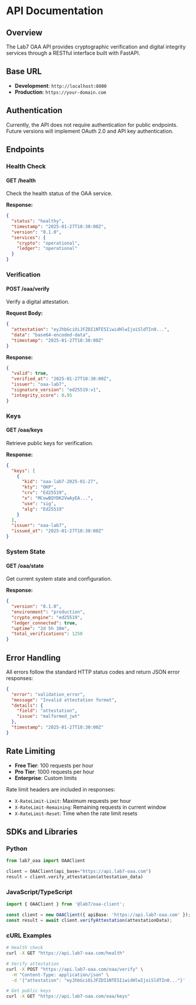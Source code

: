 # API Documentation

## Overview

The Lab7 OAA API provides cryptographic verification and digital integrity services through a RESTful interface built with FastAPI.

## Base URL

- **Development**: `http://localhost:8000`
- **Production**: `https://your-domain.com`

## Authentication

Currently, the API does not require authentication for public endpoints. Future versions will implement OAuth 2.0 and API key authentication.

## Endpoints

### Health Check

#### GET /health

Check the health status of the OAA service.

**Response:**
```json
{
  "status": "healthy",
  "timestamp": "2025-01-27T10:30:00Z",
  "version": "0.1.0",
  "services": {
    "crypto": "operational",
    "ledger": "operational"
  }
}
```

### Verification

#### POST /oaa/verify

Verify a digital attestation.

**Request Body:**
```json
{
  "attestation": "eyJhbGciOiJFZDI1NTE5IiwidHlwIjoiSldTIn0...",
  "data": "base64-encoded-data",
  "timestamp": "2025-01-27T10:30:00Z"
}
```

**Response:**
```json
{
  "valid": true,
  "verified_at": "2025-01-27T10:30:00Z",
  "issuer": "oaa-lab7",
  "signature_version": "ed25519:v1",
  "integrity_score": 0.95
}
```

### Keys

#### GET /oaa/keys

Retrieve public keys for verification.

**Response:**
```json
{
  "keys": [
    {
      "kid": "oaa-lab7-2025-01-27",
      "kty": "OKP",
      "crv": "Ed25519",
      "x": "MCowBQYDK2VwAyEA...",
      "use": "sig",
      "alg": "Ed25519"
    }
  ],
  "issuer": "oaa-lab7",
  "issued_at": "2025-01-27T10:30:00Z"
}
```

### System State

#### GET /oaa/state

Get current system state and configuration.

**Response:**
```json
{
  "version": "0.1.0",
  "environment": "production",
  "crypto_engine": "ed25519",
  "ledger_connected": true,
  "uptime": "2d 5h 30m",
  "total_verifications": 1250
}
```

## Error Handling

All errors follow the standard HTTP status codes and return JSON error responses:

```json
{
  "error": "validation_error",
  "message": "Invalid attestation format",
  "details": {
    "field": "attestation",
    "issue": "malformed_jwt"
  },
  "timestamp": "2025-01-27T10:30:00Z"
}
```

## Rate Limiting

- **Free Tier**: 100 requests per hour
- **Pro Tier**: 1000 requests per hour
- **Enterprise**: Custom limits

Rate limit headers are included in responses:
- `X-RateLimit-Limit`: Maximum requests per hour
- `X-RateLimit-Remaining`: Remaining requests in current window
- `X-RateLimit-Reset`: Time when the rate limit resets

## SDKs and Libraries

### Python
```python
from lab7_oaa import OAAClient

client = OAAClient(api_base="https://api.lab7-oaa.com")
result = client.verify_attestation(attestation_data)
```

### JavaScript/TypeScript
```typescript
import { OAAClient } from '@lab7/oaa-client';

const client = new OAAClient({ apiBase: 'https://api.lab7-oaa.com' });
const result = await client.verifyAttestation(attestationData);
```

### cURL Examples

```bash
# Health check
curl -X GET "https://api.lab7-oaa.com/health"

# Verify attestation
curl -X POST "https://api.lab7-oaa.com/oaa/verify" \
  -H "Content-Type: application/json" \
  -d '{"attestation": "eyJhbGciOiJFZDI1NTE5IiwidHlwIjoiSldTIn0..."}'

# Get public keys
curl -X GET "https://api.lab7-oaa.com/oaa/keys"
```